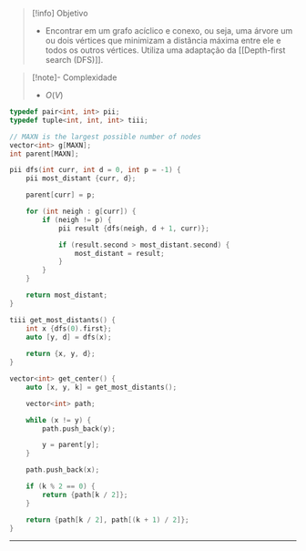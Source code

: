 > [!info] Objetivo
> - Encontrar em um grafo acíclico e conexo, ou seja, uma árvore um ou dois vértices que minimizam a distância máxima entre ele e todos os outros vértices. Utiliza uma adaptação da [[Depth-first search (DFS)]].

> [!note]- Complexidade
> - $O(V)$

```cpp
typedef pair<int, int> pii;
typedef tuple<int, int, int> tiii;

// MAXN is the largest possible number of nodes
vector<int> g[MAXN];
int parent[MAXN];

pii dfs(int curr, int d = 0, int p = -1) {
    pii most_distant {curr, d};

	parent[curr] = p;

    for (int neigh : g[curr]) {
        if (neigh != p) {
            pii result {dfs(neigh, d + 1, curr)};

            if (result.second > most_distant.second) {
                most_distant = result;
            }
        }
    }

    return most_distant;
}

tiii get_most_distants() {
	int x {dfs(0).first};
	auto [y, d] = dfs(x);
	
	return {x, y, d};
}

vector<int> get_center() {
	auto [x, y, k] = get_most_distants();

	vector<int> path;

	while (x != y) {
        path.push_back(y);

        y = parent[y];
    }

    path.push_back(x);

	if (k % 2 == 0) {
        return {path[k / 2]};
    }

    return {path[k / 2], path[(k + 1) / 2]};
}
```

---